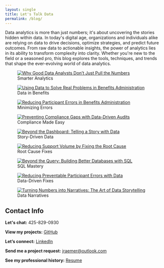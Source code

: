 ```yaml
---
layout: single
title: Let's Talk Data
permalink: /blog/
---
```


Data analytics is more than just numbers; it's about uncovering the stories hidden within data. In today's digital age, organizations and individuals alike are relying on data to drive decisions, optimize strategies, and predict future outcomes. From raw data to actionable insights, the power of analytics lies in its ability to transform complexity into clarity. Whether you're new to the field or a seasoned pro, this blog explores the tools, techniques, and trends that shape the ever-evolving world of data analytics.

<div class="gallery-grid">
  <div class="gallery">
    <figure>
      <a href="{% post_url 2025-05-15-good_data_analysts %}">
        <img src="{{ '/assets/images/Good_Data_Analysts.jpg' | relative_url }}" alt="Why Good Data Analysts Don’t Just Pull the Numbers" />
      </a>
      <figcaption>Smarter Analytics</figcaption>
    </figure>
  </div>
  
  <div class="gallery">
    <figure>
      <a href="{% post_url 2025-04-15-benefits %}">
        <img src="{{ 'assets/images/Benefits.jpg' | relative_url }}" alt="Using Data to Solve Real Problems in Benefits Administration" />
      </a>
      <figcaption>Data in Benefits</figcaption>
    </figure>
  </div>

  <div class="gallery">
    <figure>
      <a href="{% post_url 2025-07-31-reducing_errors  %}">
        <img src="{{ 'assets/images/Reducing_Errors.jpg' | relative_url }}" alt="Reducing Participant Errors in Benefits Administration" />
      </a>
      <figcaption>Minimizing Errors</figcaption>
    </figure>
  </div>

  <div class="gallery">
    <figure>
      <a href="{% post_url 2025-03-15-compliance %}">
        <img src="{{ 'assets/images/Compliance.jpg' | relative_url }}" alt="Preventing Compliance Gaps with Data-Driven Audits" />
      </a>
      <figcaption>Compliance Made Easy</figcaption>
    </figure>
  </div>

  <div class="gallery">
    <figure>
      <a href="{% post_url 2025-07-15-story_telling %}">
        <img src="{{ 'assets/images/Story_Telling.jpg' | relative_url }}" alt="Beyond the Dashboard: Telling a Story with Data" />
      </a>
      <figcaption>Story-Driven Data</figcaption>
    </figure>
  </div>

  <div class="gallery">
    <figure>
      <a href="{% post_url 2025-01-15-root_cause %}">
        <img src="{{ 'assets/images/Root_Cause.jpg' | relative_url }}" alt="Reducing Support Volume by Fixing the Root Cause" />
      </a>
      <figcaption>Root Cause Fixes</figcaption>
    </figure>
  </div>

  <div class="gallery">
    <figure>
      <a href="{% post_url 2025-02-15-sql %}">
        <img src="{{ 'assets/images/SQL.jpg' | relative_url }}" alt="Beyond the Query: Building Better Databases with SQL" />
      </a>
      <figcaption>SQL Mastery</figcaption>
    </figure>
  </div>

  <div class="gallery">
    <figure>
      <a href="{% post_url 2025-06-15-reducing_errors_2 %}">
        <img src="{{ 'assets/images/Reducing_Errors_2.jpg' | relative_url }}" alt="Reducing Preventable Participant Errors with Data" />
      </a>
      <figcaption>Data-Driven Fixes</figcaption>
    </figure>
  </div>

  <div class="gallery">
    <figure>
      <a href="{% post_url 2025-08-13-story_telling_2 %}">
        <img src="{{ 'assets/images/Story_Telling_2.jpg' | relative_url }}" alt="Turning Numbers into Narratives: The Art of Data Storytelling" />
      </a>
      <figcaption>Data Narratives</figcaption>
    </figure>
  </div>

</div>




## Contact Info

**Let's chat:** 425-829-0930
 
**View my projects:** [GitHub](https://github.com/JerricaRaemer)
 
**Let’s connect:** [LinkedIn](https://www.linkedin.com/in/jerrica-raemer/)

**Send me a project request:** jraemer@outlook.com

**See my professional history:** [Resume](https://jerricaraemer.github.io/)
